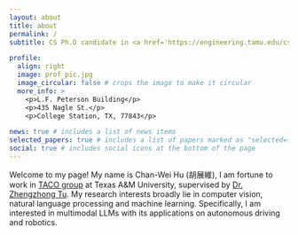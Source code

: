 ```yaml
---
layout: about
title: about
permalink: /
subtitle: CS Ph.D candidate in <a href='https://engineering.tamu.edu/cse/index.html'>Texas A&M University</a>

profile:
  align: right
  image: prof_pic.jpg
  image_circular: false # crops the image to make it circular
  more_info: >
    <p>L.F. Peterson Building</p>
    <p>435 Nagle St.</p>
    <p>College Station, TX, 77843</p>

news: true # includes a list of news items
selected_papers: true # includes a list of papers marked as "selected={true}"
social: true # includes social icons at the bottom of the page
---
```


Welcome to my page! My name is Chan-Wei Hu (胡展維), I am fortune to work in [TACO group](https://taco-group.github.io/) at Texas A&M University, supervised by [Dr. Zhengzhong Tu](https://vztu.github.io/). My research interests broadly lie in computer vision, natural language processing and machine learning. Specifically, I am interested in multimodal LLMs with its applications on autonomous driving and robotics.

